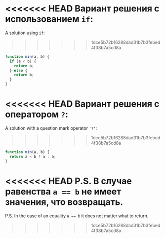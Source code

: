 <<<<<<< HEAD
Вариант решения с использованием `if`:
=======
A solution using `if`:
>>>>>>> 1dce5b72b16288dad31b7b3febed4f38b7a5cd8a

```js
function min(a, b) {
  if (a < b) {
    return a;
  } else {
    return b;
  }
}
```

<<<<<<< HEAD
Вариант решения с оператором `?`:
=======
A solution with a question mark operator `'?'`:
>>>>>>> 1dce5b72b16288dad31b7b3febed4f38b7a5cd8a

```js
function min(a, b) {
  return a < b ? a : b;
}
```

<<<<<<< HEAD
P.S. В случае равенства `a == b` не имеет значения, что возвращать.
=======
P.S. In the case of an equality `a == b` it does not matter what to return.
>>>>>>> 1dce5b72b16288dad31b7b3febed4f38b7a5cd8a
